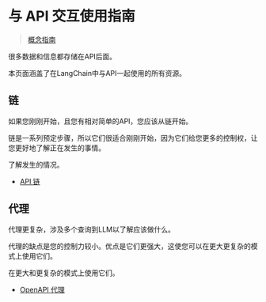 # 与 API 交互使用指南


> [概念指南](https://docs.langchain.com/docs/use-cases/apis)





很多数据和信息都存储在API后面。

本页面涵盖了在LangChain中与API一起使用的所有资源。



## 链


如果您刚刚开始，且您有相对简单的API，您应该从链开始。

链是一系列预定步骤，所以它们很适合刚刚开始，因为它们给您更多的控制权，让您更好地了解正在发生的事情。

了解发生的情况。



- [API 链](../modules/chains/examples/api.ipynb)



## 代理


代理更复杂，涉及多个查询到LLM以了解应该做什么。

代理的缺点是您的控制力较小。优点是它们更强大，这使您可以在更大更复杂的模式上使用它们。

在更大和更复杂的模式上使用它们。



- [OpenAPI 代理](../modules/agents/toolkits/examples/openapi.ipynb)

